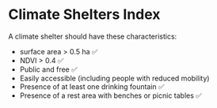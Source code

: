 # Climate Shelters Index
A climate shelter should have these characteristics:
- surface area > 0.5 ha ✅
- NDVI > 0.4 ✅
- Public and free ✅
- Easily accessible (including people with reduced mobility)
- Presence of at least one drinking fountain ✅
- Presence of a rest area with benches or picnic tables ✅

